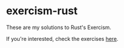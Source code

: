 # exercism-rust

These are my solutions to Rust's Exercism.

If you're interested, check the exercises [here](http://exercism.io/languages/rust).
